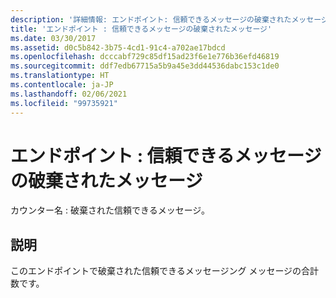 ```yaml
---
description: '詳細情報: エンドポイント: 信頼できるメッセージの破棄されたメッセージ'
title: 'エンドポイント : 信頼できるメッセージの破棄されたメッセージ'
ms.date: 03/30/2017
ms.assetid: d0c5b842-3b75-4cd1-91c4-a702ae17bdcd
ms.openlocfilehash: dcccabf729c85df15ad23f6e1e776b36efd46819
ms.sourcegitcommit: ddf7edb67715a5b9a45e3dd44536dabc153c1de0
ms.translationtype: HT
ms.contentlocale: ja-JP
ms.lasthandoff: 02/06/2021
ms.locfileid: "99735921"
---
```

# <a name="endpoint-reliable-messaging-messages-dropped"></a>エンドポイント : 信頼できるメッセージの破棄されたメッセージ

カウンター名 : 破棄された信頼できるメッセージ。  
  
## <a name="description"></a>説明  

 このエンドポイントで破棄された信頼できるメッセージング メッセージの合計数です。
